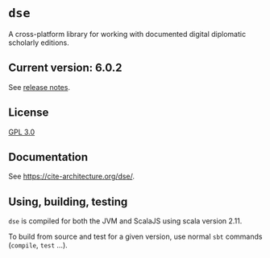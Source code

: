 # `dse`

A cross-platform library for working with documented digital diplomatic scholarly editions.

## Current version: 6.0.2

See [release notes](releases.md).

## License

[GPL 3.0](https://opensource.org/licenses/gpl-3.0.html)


## Documentation

See <https://cite-architecture.org/dse/>.

## Using, building, testing

`dse` is compiled for both the JVM and ScalaJS using scala version  2.11.

To build from source and test for a given version, use normal `sbt` commands (`compile`, `test` ...).
